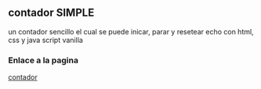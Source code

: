 ## contador SIMPLE

un contador sencillo el cual se puede inicar, parar y resetear
echo con html, css y java script vanilla

### Enlace a la pagina

[contador](https://juancaceffo.github.io/cronometroSimple/)
